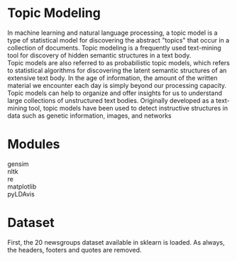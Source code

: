# Topic Modeling<br>
In machine learning and natural language processing, a topic model is a type of statistical model for discovering the abstract "topics" that occur in a collection of documents. Topic modeling is a frequently used text-mining tool for discovery of hidden semantic structures in a text body.<br>
Topic models are also referred to as probabilistic topic models, which refers to statistical algorithms for discovering the latent semantic structures of an extensive text body. In the age of information, the amount of the written material we encounter each day is simply beyond our processing capacity. Topic models can help to organize and offer insights for us to understand large collections of unstructured text bodies. Originally developed as a text-mining tool, topic models have been used to detect instructive structures in data such as genetic information, images, and networks

# Modules<br>
gensim<br>
nltk<br>
re<br>
matplotlib<br>
pyLDAvis<br>


# Dataset<br>
First, the 20 newsgroups dataset available in sklearn is loaded. As always, the headers, footers and quotes are removed.
